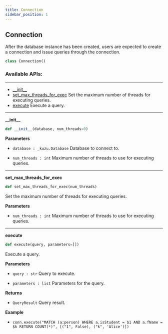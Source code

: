 ```yaml
---
title: Connection
sidebar_position: 1
---
```


<a id="connection.Connection"></a>

## Connection
After the database instance has been created, users are expected to create a connection and issue queries through the connection.

```python
class Connection()
```

### Available APIs:
-------

* [\_\_init\_\_](#connection.Connection.__init__)
* [set\_max\_threads\_for\_exec](#connection.Connection.set_max_threads_for_exec) Set the maximum number of threads for executing queries.
* [execute](#connection.Connection.execute) Execute a query.

----

<a id="connection.Connection.__init__"></a>

**\_\_init\_\_**

```python
def __init__(database, num_threads=0)
```

**Parameters**
- `database : _kuzu.Database` Database to connect to.

- `num_threads : int` Maximum number of threads to use for executing queries.

----

<a id="connection.Connection.set_max_threads_for_exec"></a>

**set\_max\_threads\_for\_exec**

```python
def set_max_threads_for_exec(num_threads)
```

Set the maximum number of threads for executing queries.

**Parameters**
- `num_threads : int` Maximum number of threads to use for executing queries.

----

<a id="connection.Connection.execute"></a>

**execute**

```python
def execute(query, parameters=[])
```

Execute a query.

**Parameters**
- `query : str` Query to execute.

- `parameters : list` Parameters for the query.

**Returns**
- `QueryResult` Query result.

**Example**
- `conn.execute("MATCH (a:person) WHERE a.isStudent = $1 AND a.fName = $k RETURN COUNT(*)", [("1", False), ("k", 'Alice')])`

